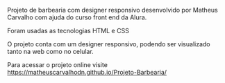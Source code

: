 Projeto de barbearia com designer responsivo desenvolvido por Matheus Carvalho com ajuda do curso front end da Alura.

Foram usadas as tecnologias HTML e CSS

O projeto conta com um designer responsivo, podendo ser visualizado tanto na web como no celular.


Para acessar o projeto online visite https://matheuscarvalhodn.github.io/Projeto-Barbearia/
